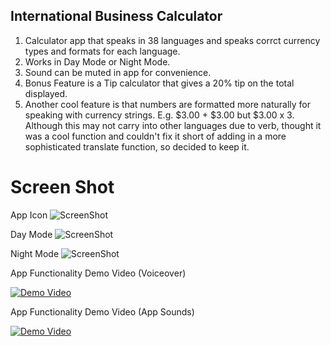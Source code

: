 ## International Business Calculator
1. Calculator app that speaks in 38 languages and speaks corrct currency types and formats for each language.
2. Works in Day Mode or Night Mode.
3. Sound can be muted in app for convenience.
4. Bonus Feature is a Tip calculator that gives a 20% tip on the total displayed.
5. Another cool feature is that numbers are formatted more naturally for speaking with currency strings. E.g. $3.00 + $3.00 but $3.00 x 3. Although this may not carry into other languages due to verb, thought it was a cool function and couldn't fix it short of adding in a more sophisticated translate function, so decided to keep it.

# Screen Shot
App Icon 
![ScreenShot](https://github.com/drmartens/danamartens/blob/master/CC%20iOS/ipad2x152152.png) 

Day Mode 
![ScreenShot](https://github.com/drmartens/danamartens/blob/master/CC%20iOS/daymode.PNG) 

Night Mode
![ScreenShot](https://github.com/drmartens/danamartens/blob/master/CC%20iOS/nightmode.PNG) 

App Functionality Demo Video (Voiceover)

[![Demo Video](https://github.com/drmartens/danamartens/blob/master/CC%20iOS/ipadappyoutubess.png)](https://youtu.be/tTM2R2U3Cn0)

App Functionality Demo Video (App Sounds) 

[![Demo Video](https://github.com/drmartens/danamartens/blob/master/CC%20iOS/ipadappyoutubess.png)](https://youtu.be/tfl8Z8q_LJw)







  
 
